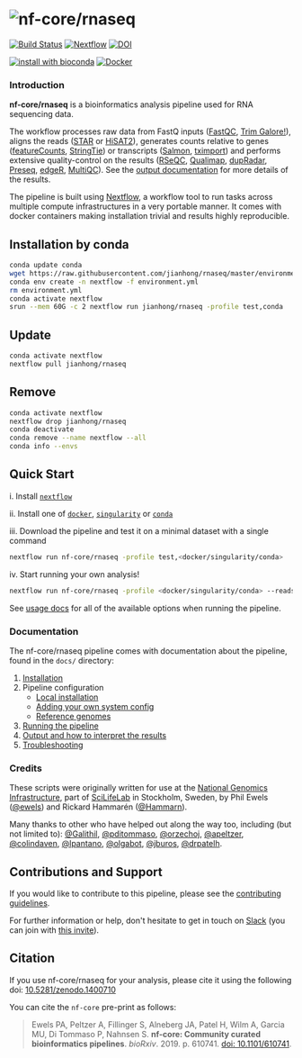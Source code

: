 # ![nf-core/rnaseq](docs/images/nf-core-rnaseq_logo.png)

[![Build Status](https://travis-ci.org/nf-core/rnaseq.svg?branch=master)](https://travis-ci.org/nf-core/rnaseq)
[![Nextflow](https://img.shields.io/badge/nextflow-%E2%89%A519.04.0-brightgreen.svg)](https://www.nextflow.io/)
[![DOI](https://zenodo.org/badge/127293091.svg)](https://zenodo.org/badge/latestdoi/127293091)

[![install with bioconda](https://img.shields.io/badge/install%20with-bioconda-brightgreen.svg)](http://bioconda.github.io/)
[![Docker](https://img.shields.io/docker/automated/nfcore/rnaseq.svg)](https://hub.docker.com/r/nfcore/rnaseq/)

### Introduction

**nf-core/rnaseq** is a bioinformatics analysis pipeline used for RNA sequencing data.

The workflow processes raw data from
 FastQ inputs ([FastQC](https://www.bioinformatics.babraham.ac.uk/projects/fastqc/),
 [Trim Galore!](https://www.bioinformatics.babraham.ac.uk/projects/trim_galore/)),
  aligns the reads
   ([STAR](https://github.com/alexdobin/STAR) or
    [HiSAT2](https://ccb.jhu.edu/software/hisat2/index.shtml)),
     generates counts relative to genes
      ([featureCounts](http://bioinf.wehi.edu.au/featureCounts/),
       [StringTie](https://ccb.jhu.edu/software/stringtie/)) or transcripts
        ([Salmon](https://combine-lab.github.io/salmon/),
         [tximport](https://bioconductor.org/packages/release/bioc/html/tximport.html)) and performs extensive quality-control on the results
          ([RSeQC](http://rseqc.sourceforge.net/),
           [Qualimap](http://qualimap.bioinfo.cipf.es/),
            [dupRadar](https://bioconductor.org/packages/release/bioc/html/dupRadar.html),
             [Preseq](http://smithlabresearch.org/software/preseq/),
              [edgeR](https://bioconductor.org/packages/release/bioc/html/edgeR.html),
               [MultiQC](http://multiqc.info/)). See the [output documentation](docs/output.md) for more details of the results.

The pipeline is built using [Nextflow](https://www.nextflow.io), a workflow tool to run tasks across multiple compute infrastructures in a very portable manner. It comes with docker containers making installation trivial and results highly reproducible.

## Installation by conda

```bash
conda update conda
wget https://raw.githubusercontent.com/jianhong/rnaseq/master/environment.yml
conda env create -n nextflow -f environment.yml
rm environment.yml
conda activate nextflow
srun --mem 60G -c 2 nextflow run jianhong/rnaseq -profile test,conda
```

## Update

```bash
conda activate nextflow
nextflow pull jianhong/rnaseq
```

## Remove

```bash
conda activate nextflow
nextflow drop jianhong/rnaseq
conda deactivate
conda remove --name nextflow --all
conda info --envs
```

## Quick Start

i. Install [`nextflow`](https://nf-co.re/usage/installation)

ii. Install one of [`docker`](https://docs.docker.com/engine/installation/), [`singularity`](https://www.sylabs.io/guides/3.0/user-guide/) or [`conda`](https://conda.io/miniconda.html)

iii. Download the pipeline and test it on a minimal dataset with a single command

```bash
nextflow run nf-core/rnaseq -profile test,<docker/singularity/conda>
```

iv. Start running your own analysis!

```bash
nextflow run nf-core/rnaseq -profile <docker/singularity/conda> --reads '*_R{1,2}.fastq.gz' --genome GRCh37
```

See [usage docs](docs/usage.md) for all of the available options when running the pipeline.

### Documentation

The nf-core/rnaseq pipeline comes with documentation about the pipeline, found in the `docs/` directory:

1. [Installation](https://nf-co.re/usage/installation)
2. Pipeline configuration
    * [Local installation](https://nf-co.re/usage/local_installation)
    * [Adding your own system config](https://nf-co.re/usage/adding_own_config)
    * [Reference genomes](https://nf-co.re/usage/reference_genomes)
3. [Running the pipeline](docs/usage.md)
4. [Output and how to interpret the results](docs/output.md)
5. [Troubleshooting](https://nf-co.re/usage/troubleshooting)

### Credits

These scripts were originally written for use at the [National Genomics Infrastructure](https://portal.scilifelab.se/genomics/), part of [SciLifeLab](http://www.scilifelab.se/) in Stockholm, Sweden, by Phil Ewels ([@ewels](https://github.com/ewels)) and Rickard Hammarén ([@Hammarn](https://github.com/Hammarn)).

Many thanks to other who have helped out along the way too, including (but not limited to):
[@Galithil](https://github.com/Galithil),
[@pditommaso](https://github.com/pditommaso),
[@orzechoj](https://github.com/orzechoj),
[@apeltzer](https://github.com/apeltzer),
[@colindaven](https://github.com/colindaven),
[@lpantano](https://github.com/lpantano),
[@olgabot](https://github.com/olgabot),
[@jburos](https://github.com/jburos),
[@drpatelh](https://github.com/drpatelh).

## Contributions and Support

If you would like to contribute to this pipeline, please see the [contributing guidelines](.github/CONTRIBUTING.md).

For further information or help, don't hesitate to get in touch on [Slack](https://nfcore.slack.com/channels/rnaseq) (you can join with [this invite](https://nf-co.re/join/slack)).

## Citation

If you use nf-core/rnaseq for your analysis, please cite it using the following doi: [10.5281/zenodo.1400710](https://doi.org/10.5281/zenodo.1400710)

You can cite the `nf-core` pre-print as follows:  

> Ewels PA, Peltzer A, Fillinger S, Alneberg JA, Patel H, Wilm A, Garcia MU, Di Tommaso P, Nahnsen S. **nf-core: Community curated bioinformatics pipelines**. *bioRxiv*. 2019. p. 610741. [doi: 10.1101/610741](https://www.biorxiv.org/content/10.1101/610741v1).
